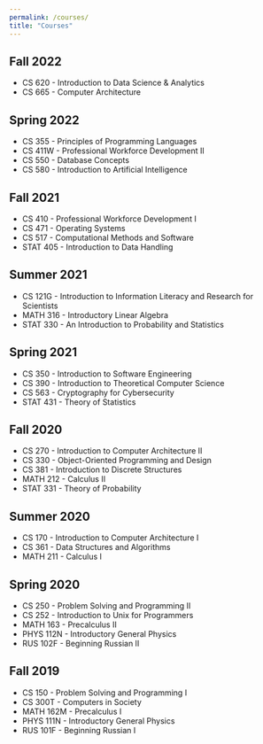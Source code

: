 ```yaml
---
permalink: /courses/
title: "Courses"
---
```


## Fall 2022
* CS 620    - Introduction to Data Science & Analytics
* CS 665    - Computer Architecture

## Spring 2022
* CS 355    - Principles of Programming Languages
* CS 411W   - Professional Workforce Development II
* CS 550    - Database Concepts
* CS 580    - Introduction to Artificial Intelligence

## Fall 2021
* CS 410    - Professional Workforce Development I
* CS 471    - Operating Systems
* CS 517    - Computational Methods and Software
* STAT 405  - Introduction to Data Handling

## Summer 2021
* CS 121G   - Introduction to Information Literacy and Research for Scientists
* MATH 316  - Introductory Linear Algebra
* STAT 330  - An Introduction to Probability and Statistics

## Spring 2021
* CS 350    - Introduction to Software Engineering
* CS 390    - Introduction to Theoretical Computer Science
* CS 563    - Cryptography for Cybersecurity
* STAT 431  - Theory of Statistics

## Fall 2020
* CS 270    - Introduction to Computer Architecture II
* CS 330    - Object-Oriented Programming and Design
* CS 381    - Introduction to Discrete Structures
* MATH 212  - Calculus II
* STAT 331  - Theory of Probability

## Summer 2020
* CS 170    - Introduction to Computer Architecture I
* CS 361    - Data Structures and Algorithms
* MATH 211  - Calculus I

## Spring 2020
* CS 250    - Problem Solving and Programming II
* CS 252    - Introduction to Unix for Programmers
* MATH 163  - Precalculus II
* PHYS 112N - Introductory General Physics
* RUS 102F  - Beginning Russian II

## Fall 2019
* CS 150    - Problem Solving and Programming I
* CS 300T   - Computers in Society
* MATH 162M - Precalculus I
* PHYS 111N - Introductory General Physics
* RUS 101F  - Beginning Russian I
